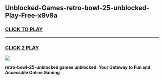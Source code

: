 
## Unblocked-Games-retro-bowl-25-unblocked-Play-Free-x9v9a
<h3>
<a href="https://premium76.site?title=retro-bowl-25-unblocked&ref=23A">CLICK TO PLAY</a></h3>
<hr>

<h3>
<a href="https://premium76.site?title=retro-bowl-25-unblocked&ref=23A">CLICK 2 PLAY</a>
  
</h3>

<a href="https://premium76.site?title=retro-bowl-25-unblocked&ref=23A"><img src="https://clearcache.store/games.png"></a>


**retro-bowl-25-unblocked games unblocked: Your Gateway to Fun and Accessible Online Gaming**
